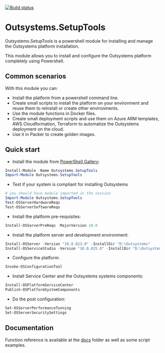 [![Build status](https://ci.appveyor.com/api/projects/status/9fevntyq4e1lbu2a/branch/master?svg=true)](https://ci.appveyor.com/project/pintonunes/outsystems-outsystems-setuptools/branch/master)

# Outsystems.SetupTools

Outsystems.SetupTools is a powershell module for installing and manage the Outsystems platform installation.

This module allows you to install and configure the Outsystems platform completely using Powershell.

## Common scenarios

With this module you can:
* Install the platform from a powershell command line.
* Create small scripts to install the platform on your environment and reuse them to reinstall or create other environments.
* Use the module functions in Docker files.
* Create small deployment scripts and use them on Azure ARM templates, AWS Cloudformation, Terraform to automatize the Outsystems deployment on the cloud.
* Use it in Packer to create golden images.

## Quick start

* Install the module from [PowerShell Gallery](https://www.powershellgallery.com/packages/Outsystems.SetupTools):

```powershell
Install-Module -Name Outsystems.SetupTools
Import-Module Outsystems.SetupTools
```

* Test if your system is compliant for installing Outsystems

```powershell
# you should have module imported in the session
Import-Module Outsystems.SetupTools
Test-OSServerHardwareReqs
Test-OSServerSoftwareReqs
```

* Install the platform pre-requisites:

```powershell
Install-OSServerPreReqs -MajorVersion 10.0
```

* Install the platform server and development environment:

```powershell
Install-OSServer -Version "10.0.823.0" -InstallDir "D:\Outsystems"
Install-OSServiceStudio -Version "10.0.825.0" -InstallDir "D:\Outsystems"
```

* Configure the platform:

```powershell
Invoke-OSConfigurationTool
```

* Install Service Center and the Outsystems systems components:

```powershell
Install-OSPlatformServiceCenter
Publish-OSPlatformSystemComponents
```

* Do the post configuration:

```powershell
Set-OSServerPerformanceTunning
Set-OSServerSecuritySettings
```

## Documentation

Function reference is available at the [docs](docs) folder as well as some script examples.
